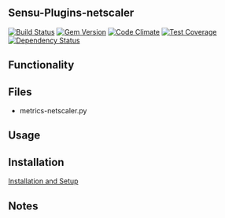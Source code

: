 ## Sensu-Plugins-netscaler

[ ![Build Status](https://travis-ci.org/sensu-plugins/sensu-plugins-netscaler.svg?branch=master)](https://travis-ci.org/sensu-plugins/sensu-plugins-netscaler)
[![Gem Version](https://badge.fury.io/rb/sensu-plugins-netscaler.svg)](http://badge.fury.io/rb/sensu-plugins-netscaler)
[![Code Climate](https://codeclimate.com/github/sensu-plugins/sensu-plugins-netscaler/badges/gpa.svg)](https://codeclimate.com/github/sensu-plugins/sensu-plugins-netscaler)
[![Test Coverage](https://codeclimate.com/github/sensu-plugins/sensu-plugins-netscaler/badges/coverage.svg)](https://codeclimate.com/github/sensu-plugins/sensu-plugins-netscaler)
[![Dependency Status](https://gemnasium.com/sensu-plugins/sensu-plugins-netscaler.svg)](https://gemnasium.com/sensu-plugins/sensu-plugins-netscaler)

## Functionality

## Files
- metrics-netscaler.py

## Usage

## Installation

[Installation and Setup](http://sensu-plugins.io/docs/installation_instructions.html)

## Notes
